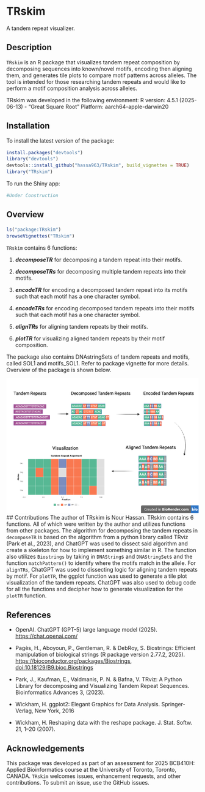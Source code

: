 
<!-- README.md is generated from README.Rmd. Please edit that file -->

# TRskim

<!-- badges: start -->

<!-- badges: end -->

A tandem repeat visualizer.

## Description

`TRskim` is an R package that visualizes tandem repeat composition by
decomposing sequences into known/novel motifs, encoding then aligning
them, and generates tile plots to compare motif patterns across alleles.
The tool is intended for those researching tandem repeats and would like
to perform a motif composition analysis across alleles.

TRskim was developed in the following environment: R version: 4.5.1
(2025-06-13) - “Great Square Root” Platform: aarch64-apple-darwin20

## Installation

To install the latest version of the package:

``` r
install.packages("devtools")
library("devtools")
devtools::install_github("hassa963/TRskim", build_vignettes = TRUE)
library("TRskim")
```

To run the Shiny app:

``` r
#Under Construction 
```

## Overview

``` r
ls("package:TRskim")
browseVignettes("TRskim")
```

`TRskim` contains 6 functions:

1.  ***decomposeTR*** for decomposing a tandem repeat into their motifs.

2.  ***decomposeTRs*** for decomposing multiple tandem repeats into
    their motifs.

3.  ***encodeTR*** for encoding a decomposed tandem repeat into its
    motifs such that each motif has a one character symbol.

4.  ***encodeTRs*** for encoding decomposed tandem repeats into their
    motifs such that each motif has a one character symbol.

5.  ***alignTRs*** for aligning tandem repeats by their motifs.

6.  ***plotTR*** for visualizing aligned tandem repeats by their motif
    composition.

The package also contains DNAstringSets of tandem repeats and motifs,
called SOL1 and motifs_SOL1. Refer to package vignette for more details.
Overview of the package is shown below.

![](./inst/extdata/TRskim_Overview.png) \## Contributions The author of
TRskim is Nour Hassan. TRskim contains 6 functions. All of which were
written by the author and utilizes functions from other packages. The
algorithm for decomposing the tandem repeats in `decomposeTR` is based
on the algorithm from a python library called TRviz (Park et al., 2023),
and ChatGPT was used to dissect said algorithm and create a skeleton for
how to implement something similar in R. The function also utilizes
`Biostrings` by taking in `DNAString`s and `DNAStringSet`s and the
function `matchPattern()` to identify where the motifs match in the
allele. For `alignTRs`, ChatGPT was used to dissecting logic for
aligning tandem repeats by motif. For `plotTR`, the ggplot function was
used to generate a tile plot visualization of the tandem repeats.
ChatGPT was also used to debug code for all the functions and decipher
how to generate visualization for the `plotTR` function.

## References

- OpenAI. ChatGPT (GPT-5) large language model (2025).
  <https://chat.openai.com/>

- Pagès, H., Aboyoun, P., Gentleman, R. & DebRoy, S. Biostrings:
  Efficient manipulation of biological strings (R package version
  2.77.2, 2025). <https://bioconductor.org/packages/Biostrings>,
  <doi:10.18129/B9.bioc.Biostrings>

- Park, J., Kaufman, E., Valdmanis, P. N. & Bafna, V. TRviz: A Python
  Library for decomposing and Visualizing Tandem Repeat Sequences.
  Bioinformatics Advances 3, (2023).

- Wickham, H. ggplot2: Elegant Graphics for Data Analysis.
  Springer-Verlag, New York, 2016

- Wickham, H. Reshaping data with the reshape package. J. Stat. Softw.
  21, 1–20 (2007).

## Acknowledgements

This package was developed as part of an assessment for 2025 BCB410H:
Applied Bioinformatics course at the University of Toronto, Toronto,
CANADA. `TRskim` welcomes issues, enhancement requests, and other
contributions. To submit an issue, use the GitHub issues.
